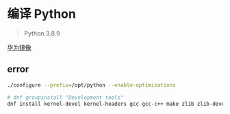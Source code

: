 # 编译 Python

> Python:3.8.9

[华为镜像](https://mirrors.huaweicloud.com/python/)

## error

```bash
./configure --prefix=/opt/python --enable-optimizations
```

```bash
# dnf groupinstall "Development tools"
dnf install kernel-devel kernel-headers gcc gcc-c++ make zlib zlib-devel bzip2 bzip2-devel libffi-devel openssl-devel ncurses-devel sqlite-devel readline-devel tk-devel gdbm-devel xz-devel
```
